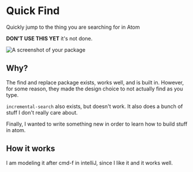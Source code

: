 # Quick Find

Quickly jump to the thing you are searching for in Atom

__DON'T USE THIS YET__ it's not done.

![A screenshot of your package](https://f.cloud.github.com/assets/69169/2290250/c35d867a-a017-11e3-86be-cd7c5bf3ff9b.gif)

## Why?

The find and replace package exists, works well, and is built in. However, for
some reason, they made the design choice to not actually find as you type.

`incremental-search` also exists, but doesn't work. It also does a bunch of stuff
I don't really care about.

Finally, I wanted to write something new in order to learn how to build stuff in
atom.

## How it works

I am modeling it after cmd-f in intelliJ, since I like it and it works well.
